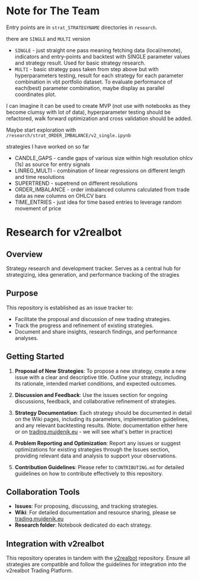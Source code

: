 # Note for The Team

Entry points are in `strat_STRATEGYNAME` directories in `research`.

there are `SINGLE` and `MULTI` version
- `SINGLE` - just straight one pass meaning fetching data (local/remote), indicators and entry-points and backtest with SINGLE parameter values and strategy result. Used for basic strategy research.
- `MULTI` - basic strategy pass taken from step above but with hyperparameters testing, result for each strategy for each parameter combination in vbt portfolio dataset. To evaluate performance of each(best) parameter combination, maybe display as parallel coordinates plot.

I can imagine it can be used to create MVP (not use with notebooks as they become clumsy with lot of data), hyperparameter testing should be refactored, walk forward optimization and cross validation should be added.

Maybe start exploration with `/research/strat_ORDER_IMBALANCE/v2_single.ipynb`

strategies I have worked on so far
- CANDLE_GAPS - candle gaps of various size within high resolution ohlcv (1s) as source for entry signals
- LINREG_MULTI - combination of linear regressions on different length and time resolutions
- SUPERTREND - supetrend on different resolutions
- ORDER_IMBALANCE - order imbalanced columns calculated from trade data as new columns on OHLCV bars
- TIME_ENTRIES - just idea for time based entries to leverage random movement of price

# Research for v2realbot

## Overview
Strategy research and development tracker. Serves as a central hub for strategizing, idea generation, and performance tracking of the stragies

## Purpose
This repository is established as an issue tracker to:
- Facilitate the proposal and discussion of new trading strategies.
- Track the progress and refinement of existing strategies.
- Document and share insights, research findings, and performance analyses.

## Getting Started
1. **Proposal of New Strategies**: To propose a new strategy, create a new issue with a clear and descriptive title. Outline your strategy, including its rationale, intended market conditions, and expected outcomes.

2. **Discussion and Feedback**: Use the issues section for ongoing discussions, feedback, and collaborative refinement of strategies.

3. **Strategy Documentation**: Each strategy should be documented in detail on the Wiki pages, including its parameters, implementation guidelines, and any relevant backtesting results. (Note: documentation either here or on [trading.mujdenik.eu](trading.mujdenik.eu) - we will see what's better in practice)

4. **Problem Reporting and Optimization**: Report any issues or suggest optimizations for existing strategies through the Issues section, providing relevant data and analysis to support your observations.

5. **Contribution Guidelines**: Please refer to `CONTRIBUTING.md` for detailed guidelines on how to contribute effectively to this repository.

## Collaboration Tools
- **Issues**: For proposing, discussing, and tracking strategies.
- **Wiki**: For detailed documentation and resource sharing, please se [trading.mujdenik.eu](trading.mujdenik.eu)
- **Research folder**: Notebook dedicated do each strategy.

## Integration with v2realbot
This repository operates in tandem with the [v2realbot](https://github.com/drew2323/v2trading) repository. Ensure all strategies are compatible and follow the guidelines for integration into the v2realbot Trading Platform.
